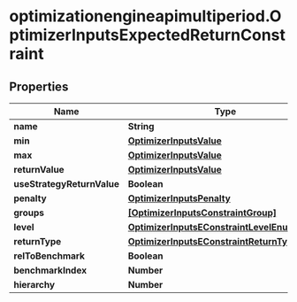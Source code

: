 # optimizationengineapimultiperiod.OptimizerInputsExpectedReturnConstraint

## Properties

Name | Type | Description | Notes
------------ | ------------- | ------------- | -------------
**name** | **String** |  | [optional] 
**min** | [**OptimizerInputsValue**](OptimizerInputsValue.md) |  | [optional] 
**max** | [**OptimizerInputsValue**](OptimizerInputsValue.md) |  | [optional] 
**returnValue** | [**OptimizerInputsValue**](OptimizerInputsValue.md) |  | [optional] 
**useStrategyReturnValue** | **Boolean** |  | [optional] 
**penalty** | [**OptimizerInputsPenalty**](OptimizerInputsPenalty.md) |  | [optional] 
**groups** | [**[OptimizerInputsConstraintGroup]**](OptimizerInputsConstraintGroup.md) |  | [optional] 
**level** | [**OptimizerInputsEConstraintLevelEnum**](OptimizerInputsEConstraintLevelEnum.md) |  | [optional] 
**returnType** | [**OptimizerInputsEConstraintReturnTypeEnum**](OptimizerInputsEConstraintReturnTypeEnum.md) |  | [optional] 
**relToBenchmark** | **Boolean** |  | [optional] 
**benchmarkIndex** | **Number** |  | [optional] 
**hierarchy** | **Number** |  | [optional] 


